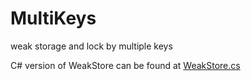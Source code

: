 # MultiKeys
weak storage and lock by multiple keys

C# version of WeakStore can be found at [WeakStore.cs](https://github.com/nesterovsky-bros/WeakTable/blob/master/WeakTable/WeakStore.cs)
